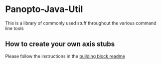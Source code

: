 Panopto-Java-Util
=================

This is a library of commonly used stuff throughout the various command line tools

How to create your own axis stubs
---------------------------------

Please follow the instructions in the [building block readme](https://github.com/andmar8/Blackboard-9.1-Plugin-for-Panopto/blob/master/README.md)